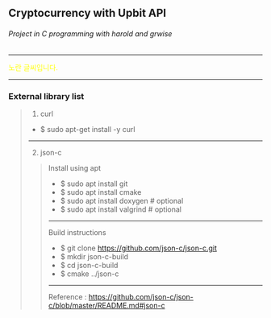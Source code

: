 ## **Cryptocurrency with Upbit API**
###### Project in C programming with harold and grwise
***
<span style="color:yellow">노란 글씨입니다.</span>
***
### External library list
> 1. curl
> + $ sudo apt-get install -y curl
> ***
> 2. json-c
> > Install using apt
> > + $ sudo apt install git
> > + $ sudo apt install cmake
> > + $ sudo apt install doxygen  # optional
> > + $ sudo apt install valgrind # optional
> > ***
> > Build instructions
> > + $ git clone https://github.com/json-c/json-c.git
> > + $ mkdir json-c-build
> > + $ cd json-c-build
> > + $ cmake ../json-c
> > ***
> > Reference : https://github.com/json-c/json-c/blob/master/README.md#json-c
